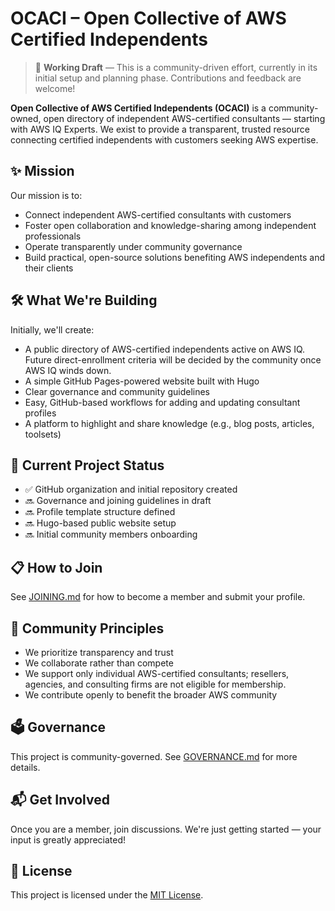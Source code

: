 # OCACI – Open Collective of AWS Certified Independents

> 🚧 **Working Draft** — This is a community-driven effort, currently in its initial setup and planning phase. Contributions and feedback are welcome!

**Open Collective of AWS Certified Independents (OCACI)** is a community-owned, open directory of independent AWS-certified consultants — starting with AWS IQ Experts.
We exist to provide a transparent, trusted resource connecting certified independents with customers seeking AWS expertise.

## ✨ Mission

Our mission is to:

- Connect independent AWS-certified consultants with customers
- Foster open collaboration and knowledge-sharing among independent professionals
- Operate transparently under community governance
- Build practical, open-source solutions benefiting AWS independents and their clients

## 🛠️ What We're Building

Initially, we'll create:

- A public directory of AWS-certified independents active on AWS IQ. Future direct-enrollment criteria will be decided by the community once AWS IQ winds down.
- A simple GitHub Pages-powered website built with Hugo
- Clear governance and community guidelines
- Easy, GitHub-based workflows for adding and updating consultant profiles
- A platform to highlight and share knowledge (e.g., blog posts, articles, toolsets)

## 📌 Current Project Status

- ✅ GitHub organization and initial repository created
- 🔜 Governance and joining guidelines in draft
- 🔜 Profile template structure defined
- 🔜 Hugo-based public website setup
- 🔜 Initial community members onboarding

## 📋 How to Join

See [JOINING.md](JOINING.md) for how to become a member and submit your profile.

## 🤝 Community Principles

- We prioritize transparency and trust
- We collaborate rather than compete
- We support only individual AWS-certified consultants; resellers, agencies, and consulting firms are not eligible for membership.
- We contribute openly to benefit the broader AWS community

## 🗳️ Governance

This project is community-governed. See [GOVERNANCE.md](GOVERNANCE.md) for more details.

## 📬 Get Involved

Once you are a member, join discussions. We're just getting started — your input is greatly appreciated!

## 📄 License

This project is licensed under the [MIT License](LICENSE.md).
